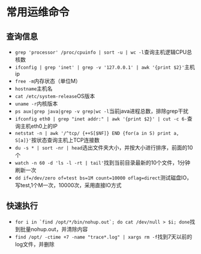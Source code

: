 # 常用运维命令

## 查询信息

* `grep 'processor' /proc/cpuinfo | sort -u | wc -l`查询主机逻辑CPU总核数
* `ifconfig | grep 'inet' | grep -v '127.0.0.1' | awk '{print $2}'`主机ip
* `free -m`内存状态（单位M）
* `hostname`主机名
* `cat /etc/system-release`OS版本
* `uname -r`内核版本
* `ps aux|grep java|grep -v grep|wc -l`当前java进程总数，排除grep干扰
* `ifconfig eth0 | grep "inet addr:" | awk '{print $2}' | cut -c 6-`查询主机eth0上的IP
* `netstat -n | awk '/^tcp/ {++S[$NF]} END {for(a in S) print a, S[a]}'`按状态查询主机上TCP连接数
* `du -s * | sort -nr | head`选出文件夹大小，并按大小进行排序，前面的10个
* ```watch -n 60 -d 'ls -l -rt | tail'```找到当前目录最新的10个文件，1分钟刷新一次
* `dd if=/dev/zero of=test bs=1M count=10000 oflag=direct`测试磁盘IO，写test,1个M一次，10000次，采用直接IO方式

## 快速执行

* ```for i in `find /opt/*/bin/nohup.out`; do cat /dev/null > $i; done```找到批量nohup.out，并清除内容
* `find /opt/ -ctime +7 -name "trace*.log" | xargs rm -f`找到7天以前的log文件，并删除

